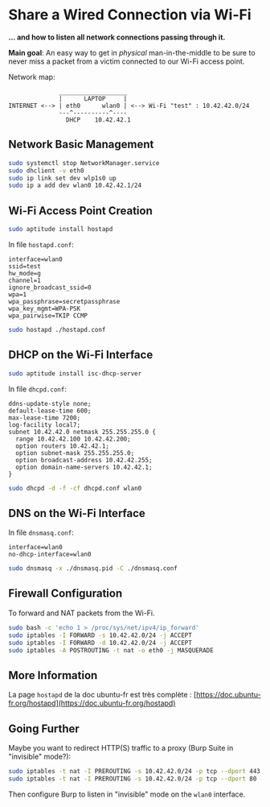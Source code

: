 # Share a Wired Connection via Wi-Fi

**... and how to listen all network connections passing through it.**

**Main goal**: An easy way to get in *physical* man-in-the-middle to be sure to never miss a packet from a victim connected to our Wi-Fi access point.

Network map:

``` text
              ___________________
              |      LAPTOP     |
INTERNET <--> | eth0      wlan0 | <--> Wi-Fi "test" : 10.42.42.0/24
              ---^----------^----
                DHCP    10.42.42.1

```

## Network Basic Management

``` bash
sudo systemctl stop NetworkManager.service
sudo dhclient -v eth0
sudo ip link set dev wlp1s0 up
sudo ip a add dev wlan0 10.42.42.1/24

```

## Wi-Fi Access Point Creation

``` bash
sudo aptitude install hostapd
```

In file `hostapd.conf`:

``` text
interface=wlan0
ssid=test
hw_mode=g
channel=1
ignore_broadcast_ssid=0
wpa=1
wpa_passphrase=secretpassphrase
wpa_key_mgmt=WPA-PSK
wpa_pairwise=TKIP CCMP
```

``` bash
sudo hostapd ./hostapd.conf
```

## DHCP on the Wi-Fi Interface

``` bash
sudo aptitude install isc-dhcp-server
```

In file `dhcpd.conf`:

``` text
ddns-update-style none;
default-lease-time 600;
max-lease-time 7200;
log-facility local7;
subnet 10.42.42.0 netmask 255.255.255.0 {
  range 10.42.42.100 10.42.42.200;
  option routers 10.42.42.1;
  option subnet-mask 255.255.255.0;
  option broadcast-address 10.42.42.255;
  option domain-name-servers 10.42.42.1;
}
```

``` bash
sudo dhcpd -d -f -cf dhcpd.conf wlan0
```

## DNS on the Wi-Fi Interface

In file `dnsmasq.conf`:

``` text
interface=wlan0
no-dhcp-interface=wlan0
```

``` bash
sudo dnsmasq -x ./dnsmasq.pid -C ./dnsmasq.conf
```

## Firewall Configuration

To forward and NAT packets from the Wi-Fi.

``` bash
sudo bash -c 'echo 1 > /proc/sys/net/ipv4/ip_forward'
sudo iptables -I FORWARD -s 10.42.42.0/24 -j ACCEPT
sudo iptables -I FORWARD -d 10.42.42.0/24 -j ACCEPT
sudo iptables -A POSTROUTING -t nat -o eth0 -j MASQUERADE
```

## More Information

La page `hostapd` de la doc ubuntu-fr est très complète : [https://doc.ubuntu-fr.org/hostapd](https://doc.ubuntu-fr.org/hostapd)

## Going Further

Maybe you want to redirect HTTP(S) traffic to a proxy (Burp Suite in "invisible" mode?):

``` bash
sudo iptables -t nat -I PREROUTING -s 10.42.42.0/24 -p tcp --dport 443 -j DNAT --to-destination 10.42.42.1:8080
sudo iptables -t nat -I PREROUTING -s 10.42.42.0/24 -p tcp --dport 80 -j DNAT --to-destination 10.42.42.1:8080
```

Then configure Burp to listen in "invisible" mode on the `wlan0` interface.
